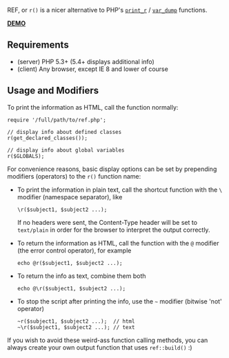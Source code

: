
REF, or `r()` is a nicer alternative to PHP's [`print_r`](http://php.net/manual/en/function.print-r.php) / [`var_dump`](http://php.net/manual/en/function.var-dump.php) functions.

[**DEMO**](http://dev.digitalnature.eu/php-ref/)

<h2>Requirements</h2>

- (server) PHP 5.3+ (5.4+  displays additional info)
- (client) Any browser, except IE 8 and lower of course

<h2>Usage and Modifiers</h2>

To print the information as HTML, call the function normally:
       
    require '/full/path/to/ref.php';

    // display info about defined classes
    r(get_declared_classes());

    // display info about global variables
    r($GLOBALS);

For convenience reasons, basic display options can be set by prepending modifiers (operators) to the `r()` function name:

  - To print the information in plain text, call the shortcut function with the `\` modifier (namespace separator), like

        \r($subject1, $subject2 ...);

    If no headers were sent, the Content-Type header will be set to `text/plain` in order for the browser to interpret the output correctly.

  - To return the information as HTML, call the function with the `@` modifier (the error control operator), for example

        echo @r($subject1, $subject2 ...);

  - To return the info as text, combine them both

        echo @\r($subject1, $subject2 ...);

  - To stop the script after printing the info, use the `~` modifier (bitwise 'not' operator)

        ~r($subject1, $subject2 ...);  // html
        ~\r($subject1, $subject2 ...); // text

If you wish to avoid these weird-ass function calling methods, you can always create your own output function that uses `ref::build()` :)
